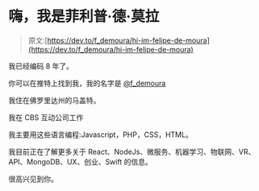 # 嗨，我是菲利普·德·莫拉

> 原文:[https://dev.to/f_demoura/hi-im-felipe-de-moura](https://dev.to/f_demoura/hi-im-felipe-de-moura)

我已经编码 8 年了。

你可以在推特上找到我，我的名字是 [@f_demoura](https://twitter.com/f_demoura)

我住在佛罗里达州的马盖特。

我在 CBS 互动公司工作

我主要用这些语言编程:Javascript，PHP，CSS，HTML。

我目前正在了解更多关于 React、NodeJs、微服务、机器学习、物联网、VR、API、MongoDB、UX、创业、Swift 的信息。

很高兴见到你。